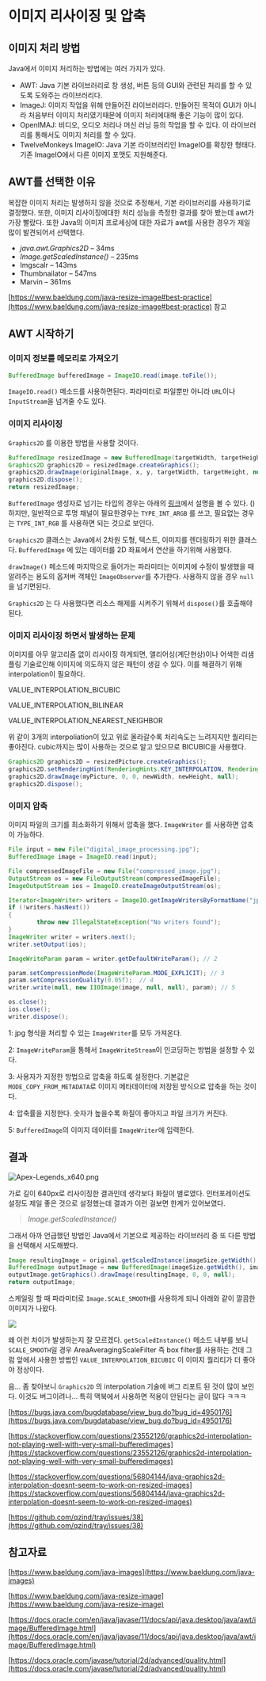 # 이미지 리사이징 및 압축

## 이미지 처리 방법

Java에서 이미지 처리하는 방법에는 여러 가지가 있다.

- AWT: Java 기본 라이브러리로 창 생성, 버튼 등의 GUI와 관련된 처리를 할 수 있도록 도와주는 라이브러리다.
- ImageJ: 이미지 작업을 위해 만들어진 라이브러리다. 만들어진 목적이 GUI가 아니라 처음부터 이미지 처리였기때문에 이미지 처리에대해 좋은 기능이 많이 있다.
- OpenIMAJ: 비디오, 오디오 처리나 머신 러닝 등의 작업을 할 수 있다. 이 라이브러리를 통해서도 이미지 처리를 할 수 있다.
- TwelveMonkeys ImageIO: Java 기본 라이브러리인 ImageIO를 확장한 형태다. 기존 ImageIO에서 다른 이미지 포맷도 지원해준다.

## AWT를 선택한 이유

복잡한 이미지 처리는 발생하지 않을 것으로 추정해서, 기본 라이브러리를 사용하기로 결정했다. 또한, 이미지 리사이징에대한 처리 성능을 측정한 결과를 찾아 봤는데 awt가 가장 빨랐다. 또한 Java의 이미지 프로세싱에 대한 자료가 awt를 사용한 경우가 제일 많이 발견되어서 선택했다.

- *java.awt.Graphics2D* – 34ms
- *Image.getScaledInstance()* – 235ms
- Imgscalr – 143ms
- Thumbnailator – 547ms
- Marvin – 361ms

[https://www.baeldung.com/java-resize-image#best-practice](https://www.baeldung.com/java-resize-image#best-practice) 참고

## AWT 시작하기

### 이미지 정보를 메모리로 가져오기

```java
BufferedImage bufferedImage = ImageIO.read(image.toFile());
```

`ImageIO.read()` 메소드를 사용하면된다. 파라미터로 파일뿐만 아니라 `URL`이나 `InputStream`을 넘겨줄 수도 있다.

### 이미지 리사이징

`Graphics2D` 를 이용한 방법을 사용할 것이다.

```java
BufferedImage resizedImage = new BufferedImage(targetWidth, targetHeight, BufferedImage.TYPE_INT_RGB);
Graphics2D graphics2D = resizedImage.createGraphics();
graphics2D.drawImage(originalImage, x, y, targetWidth, targetHeight, null);
graphics2D.dispose();
return resizedImage;
```

`BufferedImage` 생성자로 넘기는 타입의 경우는 아래의 [링크](https://docs.oracle.com/en/java/javase/11/docs/api/java.desktop/java/awt/image/BufferedImage.html)에서 설명을 볼 수 있다. ()하지만, 일반적으로 투명 채널이 필요한경우는 `TYPE_INT_ARGB` 를 쓰고, 필요없는 경우는 `TYPE_INT_RGB` 를 사용하면 되는 것으로 보인다.

`Graphics2D` 클래스는 Java에서 2차원 도형, 텍스트, 이미지를 렌더링하기 위한 클래스다. `BufferedImage` 에 있는 데이터를 2D 좌표에서 연산을 하기위해 사용했다.

`drawImage()` 메소드에 마지막으로 들어가는 파라미터는 이미지에 수정이 발생했을 때 알려주는 용도의 옵저버 객체인 `ImageObserver`를 추가한다. 사용하지 않을 경우 `null`을 넘기면된다. 

`Graphics2D` 는 다 사용했다면 리소스 해제를 시켜주기 위해서 `dispose()`를 호출해야된다.

### 이미지 리사이징 하면서 발생하는 문제

이미지를 아무 알고리즘 없이 리사이징 하게되면, 앨리어싱(계단현상)이나 어색한 리샘플링 기술로인해 이미지에 의도하지 않은 패턴이 생길 수 있다. 이를 해결하기 위해 interpolation이 필요하다. 

VALUE_INTERPOLATION_BICUBIC

VALUE_INTERPOLATION_BILINEAR

VALUE_INTERPOLATION_NEAREST_NEIGHBOR

위 같이 3개의 interpoliation이 있고 위로 올라갈수록 처리속도는 느려지지만 퀄리티는 좋아진다. cubic까지는 많이 사용하는 것으로 알고 있으므로 BICUBIC을 사용했다.

```java
Graphics2D graphics2D = resizedPicture.createGraphics();
graphics2D.setRenderingHint(RenderingHints.KEY_INTERPOLATION, RenderingHints.VALUE_INTERPOLATION_BICUBIC);
graphics2D.drawImage(myPicture, 0, 0, newWidth, newHeight, null);
graphics2D.dispose();
```

### 이미지 압축

이미지 파일의 크기를 최소화하기 위해서 압축을 했다. `ImageWriter` 를 사용하면 압축이 가능하다.

```java
File input = new File("digital_image_processing.jpg");
BufferedImage image = ImageIO.read(input);

File compressedImageFile = new File("compressed_image.jpg");
OutputStream os = new FileOutputStream(compressedImageFile);
ImageOutputStream ios = ImageIO.createImageOutputStream(os);

Iterator<ImageWriter> writers = ImageIO.getImageWritersByFormatName("jpg"); // 1
if (!writers.hasNext())
{
		throw new IllegalStateException("No writers found");
}
ImageWriter writer = writers.next();
writer.setOutput(ios);

ImageWriteParam param = writer.getDefaultWriteParam(); // 2

param.setCompressionMode(ImageWriteParam.MODE_EXPLICIT); // 3
param.setCompressionQuality(0.05f);  // 4
writer.write(null, new IIOImage(image, null, null), param); // 5

os.close();
ios.close();
writer.dispose();
```

1: jpg 형식을 처리할 수 있는 `ImageWriter`를 모두 가져온다.

2: `ImageWriteParam`을 통해서 `ImageWriteStream`이 인코딩하는 방법을 설정할 수 있다.

3: 사용자가 지정한 방법으로 압축을 하도록 설정한다. 기본값은 `MODE_COPY_FROM_METADATA`로 이미지 메타데이터에 저장된 방식으로 압축을 하는 것이다.

4: 압축률을 지정한다. 숫자가 높을수록 화질이 좋아지고 파일 크기가 커진다.

5: `BufferedImage`의 이미지 데이터를 `ImageWriter`에 입력한다.

## 결과

![Apex-Legends_x640.png](assets/Apex-Legends_x640.png)

가로 길이 640px로 리사이징한 결과인데 생각보다 화질이 별로였다. 인터포레이션도 설정도 제일 좋은 것으로 설정했는데 결과가 이런 걸보면 한계가 있어보였다.

> *Image.getScaledInstance()*


그래서 아까 언급했던 방법인 Java에서 기본으로 제공하는 라이브러리 중 또 다른 방법을 선택해서 시도해봤다.

```java
Image resultingImage = original.getScaledInstance(imageSize.getWidth(), imageSize.getHeight(), Image.SCALE_SMOOTH);
BufferedImage outputImage = new BufferedImage(imageSize.getWidth(), imageSize.getHeight(), BufferedImage.TYPE_INT_RGB);
outputImage.getGraphics().drawImage(resultingImage, 0, 0, null);
return outputImage;
```

스케일링 할 때 파라미터로 `Image.SCALE_SMOOTH`를 사용하게 되니 아래와 같이 깔끔한 이미지가 나왔다.

![](assets/Apex-Legends_x640%201-4549580.png)

왜 이런 차이가 발생하는지 잘 모르겠다. `getScaledInstance()` 메소드 내부를 보니 `SCALE_SMOOTH`일 경우 AreaAveragingScaleFilter 즉 box filter를 사용하는 건데 그럼 앞에서 사용한 방법인 `VALUE_INTERPOLATION_BICUBIC` 이 이미지 퀄리티가 더 좋아야 정상이다.

음... 좀 찾아보니 `Graphics2D` 의 interpolation 기술에 버그 리포트 된 것이 많이 보인다. 이것도 버그이려나... 특히 맥북에서 사용하면 적용이 안된다는 글이 많다 ㅋㅋㅋ

[https://bugs.java.com/bugdatabase/view_bug.do?bug_id=4950176](https://bugs.java.com/bugdatabase/view_bug.do?bug_id=4950176)

[https://stackoverflow.com/questions/23552126/graphics2d-interpolation-not-playing-well-with-very-small-bufferedimages](https://stackoverflow.com/questions/23552126/graphics2d-interpolation-not-playing-well-with-very-small-bufferedimages)

[https://stackoverflow.com/questions/56804144/java-graphics2d-interpolation-doesnt-seem-to-work-on-resized-images](https://stackoverflow.com/questions/56804144/java-graphics2d-interpolation-doesnt-seem-to-work-on-resized-images)

[https://github.com/qzind/tray/issues/38](https://github.com/qzind/tray/issues/38)

## 참고자료

[https://www.baeldung.com/java-images](https://www.baeldung.com/java-images)

[https://www.baeldung.com/java-resize-image](https://www.baeldung.com/java-resize-image)

[https://docs.oracle.com/en/java/javase/11/docs/api/java.desktop/java/awt/image/BufferedImage.html](https://docs.oracle.com/en/java/javase/11/docs/api/java.desktop/java/awt/image/BufferedImage.html)

[https://docs.oracle.com/javase/tutorial/2d/advanced/quality.html](https://docs.oracle.com/javase/tutorial/2d/advanced/quality.html)
